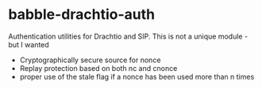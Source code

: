 # babble-drachtio-auth

Authentication utilities for Drachtio and SIP. This is not a unique module - but I wanted

* Cryptographically secure source for nonce
* Replay protection based on both nc and cnonce
* proper use of the stale flag if a nonce has been used more than n times
